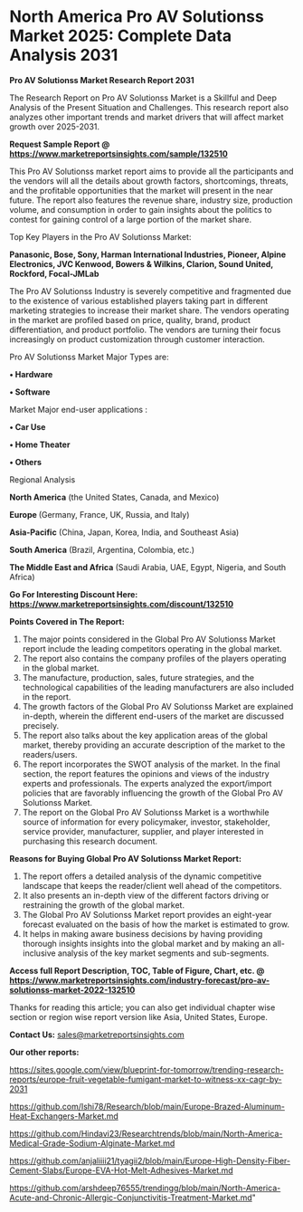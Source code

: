 # North America Pro AV Solutionss Market 2025: Complete Data Analysis 2031

<strong>Pro AV Solutionss Market Research Report 2031</strong>

The Research Report on Pro AV Solutionss Market is a Skillful and Deep Analysis of the Present Situation and Challenges. This research report also analyzes other important trends and market drivers that will affect market growth over 2025-2031.

<strong>Request Sample Report @ <a href=https://www.marketreportsinsights.com/sample/132510>https://www.marketreportsinsights.com/sample/132510</a></strong>

This Pro AV Solutionss market report aims to provide all the participants and the vendors will all the details about growth factors, shortcomings, threats, and the profitable opportunities that the market will present in the near future. The report also features the revenue share, industry size, production volume, and consumption in order to gain insights about the politics to contest for gaining control of a large portion of the market share.

Top Key Players in the Pro AV Solutionss Market:

<strong>Panasonic, Bose, Sony, Harman International Industries, Pioneer, Alpine Electronics, JVC Kenwood, Bowers & Wilkins, Clarion, Sound United, Rockford, Focal-JMLab</strong>

The Pro AV Solutionss Industry is severely competitive and fragmented due to the existence of various established players taking part in different marketing strategies to increase their market share. The vendors operating in the market are profiled based on price, quality, brand, product differentiation, and product portfolio. The vendors are turning their focus increasingly on product customization through customer interaction.

Pro AV Solutionss Market Major Types are:

<strong>• Hardware

• Software</strong>

Market Major end-user applications :

<strong>• Car Use

• Home Theater

• Others</strong>

Regional Analysis

</u><strong><b>North America</b></strong> (the United States, Canada, and Mexico)

<strong><b>Europe </b></strong>(Germany, France, UK, Russia, and Italy)

<strong><b>Asia-Pacific</b></strong> (China, Japan, Korea, India, and Southeast Asia)

<strong><b>South America</b></strong> (Brazil, Argentina, Colombia, etc.)

<strong><b>The Middle East and Africa</b></strong> (Saudi Arabia, UAE, Egypt, Nigeria, and South Africa)

<strong>Go For Interesting Discount Here: <a href=https://www.marketreportsinsights.com/discount/132510>https://www.marketreportsinsights.com/discount/132510</a></strong>

<strong>Points Covered in The Report:</strong>
<ol>
  <li>The major points considered in the Global Pro AV Solutionss Market report include the leading competitors operating in the global market.</li>
  <li>The report also contains the company profiles of the players operating in the global market.</li>
  <li>The manufacture, production, sales, future strategies, and the technological capabilities of the leading manufacturers are also included in the report.</li>
  <li>The growth factors of the Global Pro AV Solutionss Market are explained in-depth, wherein the different end-users of the market are discussed precisely.</li>
  <li>The report also talks about the key application areas of the global market, thereby providing an accurate description of the market to the readers/users.</li>
  <li>The report incorporates the SWOT analysis of the market. In the final section, the report features the opinions and views of the industry experts and professionals. The experts analyzed the export/import policies that are favorably influencing the growth of the Global Pro AV Solutionss Market.</li>
  <li>The report on the Global Pro AV Solutionss Market is a worthwhile source of information for every policymaker, investor, stakeholder, service provider, manufacturer, supplier, and player interested in purchasing this research document.</li>
</ol>
<strong>Reasons for Buying Global Pro AV Solutionss Market Report:</strong>

<ol>
  <li>The report offers a detailed analysis of the dynamic competitive landscape that keeps the reader/client well ahead of the competitors.</li>
  <li>It also presents an in-depth view of the different factors driving or restraining the growth of the global market.</li>
  <li>The Global Pro AV Solutionss Market report provides an eight-year forecast evaluated on the basis of how the market is estimated to grow.</li>
  <li>It helps in making aware business decisions by having providing thorough insights insights into the global market and by making an all-inclusive analysis of the key market segments and sub-segments.</li>
</ol>
<strong>Access full Report Description, TOC, Table of Figure, Chart, etc. @ <a href=https://www.marketreportsinsights.com/industry-forecast/pro-av-solutionss-market-2022-132510>https://www.marketreportsinsights.com/industry-forecast/pro-av-solutionss-market-2022-132510</a></strong>


Thanks for reading this article; you can also get individual chapter wise section or region wise report version like Asia, United States, Europe.

<strong>Contact Us:</strong>
sales@marketreportsinsights.com

<strong>Our other reports:</strong>

<a href=https://sites.google.com/view/blueprint-for-tomorrow/trending-research-reports/europe-fruit-vegetable-fumigant-market-to-witness-xx-cagr-by-2031>https://sites.google.com/view/blueprint-for-tomorrow/trending-research-reports/europe-fruit-vegetable-fumigant-market-to-witness-xx-cagr-by-2031</a>

<a href=https://github.com/Ishi78/Research/blob/main/Europe-Brazed-Aluminum-Heat-Exchangers-Market.md>https://github.com/Ishi78/Research/blob/main/Europe-Brazed-Aluminum-Heat-Exchangers-Market.md</a>

<a href=https://github.com/Hindavi23/Researchtrends/blob/main/North-America-Medical-Grade-Sodium-Alginate-Market.md>https://github.com/Hindavi23/Researchtrends/blob/main/North-America-Medical-Grade-Sodium-Alginate-Market.md</a>

<a href=https://github.com/anjaliiii21/tyagii2/blob/main/Europe-High-Density-Fiber-Cement-Slabs/Europe-EVA-Hot-Melt-Adhesives-Market.md>https://github.com/anjaliiii21/tyagii2/blob/main/Europe-High-Density-Fiber-Cement-Slabs/Europe-EVA-Hot-Melt-Adhesives-Market.md</a>

<a href=https://github.com/arshdeep76555/trendingg/blob/main/North-America-Acute-and-Chronic-Allergic-Conjunctivitis-Treatment-Market.md>https://github.com/arshdeep76555/trendingg/blob/main/North-America-Acute-and-Chronic-Allergic-Conjunctivitis-Treatment-Market.md</a>"

